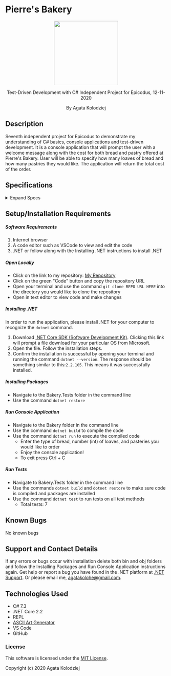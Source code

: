 # Pierre's Bakery

<div align="center">
<img src="https://github.com/agatakolohe.png" width="200px" height="auto" >
</div>
<p align="center">Test-Driven Development with C# Independent Project for Epicodus, 12-11-2020</p>
<p align="center"> By Agata Kolodziej</p>

## Description

Seventh independent project for Epicodus to demonstrate my understanding of C# basics, console applications and test-driven development. It is a console application that will prompt the user with a welcome message along with the cost for both bread and pastry offered at Pierre's Bakery. User will be able to specify how many loaves of bread and how many pastries they would like. The application will return the total cost of the order.

## Specifications

<details>
  <summary>Expand Specs</summary>

### Describe: Bread()

| Test                                                      | Expect                           |
| --------------------------------------------------------- | -------------------------------- |
| It will instantiate a Bread object with Bread constructor | public Bread(int breadQuantity); |
| It will calculate bread cost. A single loaf is $5         | BreadCost(1 loaf).ToEqual(5);    |
| It will calculate bread deal cost. Buy 2 get 1 free       | BreadCost(3 loaves).ToEqual(10); |

### Describe: Pastry()

| Test                                                          | Expect                              |
| ------------------------------------------------------------- | ----------------------------------- |
| It will instantiate a Pastry object with Pastry constructor   | public Pastry(int pastryQuantity);  |
| It will calculate pastry cost. One pastry is $2               | PastryCost(1 pastry).ToEqual(2);    |
| It will calculate pastry deal cost. 3 for $5                  | PastryCost(3 pastries).ToEqual(5);  |
| It will calculate pastry cost with deal. 1 for $2 and3 for $5 | PastryCost(7 pastries).ToEqual(12); |

</details>

## Setup/Installation Requirements

##### Software Requirements

1. Internet browser
2. A code editor such as VSCode to view and edit the code
3. .NET or follow along with the Installing .NET instructions to install .NET

##### Open Locally

- Click on the link to my repository: [My Repository](https://github.com/agatakolohe/PierresBakery.Solution.git)
- Click on the green "Code" button and copy the repository URL
- Open your terminal and use the command `git clone REPO URL HERE` into the directory you would like to clone the repository
- Open in text editor to view code and make changes

##### Installing .NET

In order to run the application, please install .NET for your computer to recognize the `dotnet` command.

1. Download [.NET Core SDK (Software Development Kit)](https://dotnet.microsoft.com/download/thank-you/dotnet-sdk-2.2.106-macos-x64-installer). Clicking this link will prompt a file download for your particular OS from Microsoft.
2. Open the file. Follow the installation steps.
3. Confirm the installation is successful by opening your terminal and running the command `dotnet --version`. The response should be something similar to this:`2.2.105`. This means it was successfully installed.

##### Installing Packages

- Navigate to the Bakery.Tests folder in the command line
- Use the command `dotnet restore`

##### Run Console Application

- Navigate to the Bakery folder in the command line
- Use the command `dotnet build` to compile the code
- Use the command `dotnet run` to execute the compiled code
  - Enter the type of bread, number (int) of loaves, and pasteries you would like to order
  - Enjoy the console application!
  - To exit press Ctrl + C

##### Run Tests

- Navigate to Bakery.Tests folder in the command line
- Use the commands `dotnet build` and `dotnet restore` to make sure code is compiled and packages are installed
- Use the command `dotnet test` to run tests on all test methods
  - Total tests: 7

## Known Bugs

No known bugs

## Support and Contact Details

If any errors or bugs occur with installation delete both bin and obj folders and follow the Installing Packages and Run Console Application instructions again. Get help or report a bug you have found in the .NET platform at [.NET Support](https://dotnet.microsoft.com/platform/support). Or please email me, <agatakolohe@gmail.com>.

## Technologies Used

- C# 7.3
- .NET Core 2.2
- REPL
- [ASCII Art Generator](https://www.ascii-art-generator.org/)
- VS Code
- GitHub

### License

This software is licensed under the [MIT License](https://choosealicense.com/licenses/mit/).

Copyright (c) 2020 Agata Kolodziej
